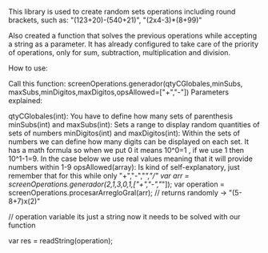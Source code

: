 This library is used to create random sets operations including round brackets, such as: "(123+20)-(540+21)", "(2x4-3)*(8+99)"

Also created a function that solves the previous operations while accepting a string as a parameter. It has already configured to take care of the priority of operations, only for sum, subtraction, multiplication and division.

How to use:

Call this function: screenOperations.generador(qtyCGlobales,minSubs, maxSubs,minDigitos,maxDigitos,opsAllowed=["+","-"]) Parameters explained:

qtyCGlobales(int): You have to define how many sets of parenthesis
minSubs(int) and maxSubs(int): Sets a range to display random quantities of sets of numbers
minDigitos(int) and maxDigitos(int): Within the sets of numbers we can define how many digits can be displayed on each set. It has a math formula so when we put 0 it means 10^0=1 , if we use 1 then 10^1-1=9. In the case below we use real values meaning that it will provide numbers within 1-9
opsAllowed(array): Is kind of self-explanatory, just remember that for this while only "+","-","*","/"
var arr = screenOperations.generador(2,1,3,0,1,["+","-","*"]); var operation = screenOperations.procesarArregloGral(arr); // returns randomly -> "(5-8+7)x(2)"

// operation variable its just a string now it needs to be solved with our function

var res = readString(operation);